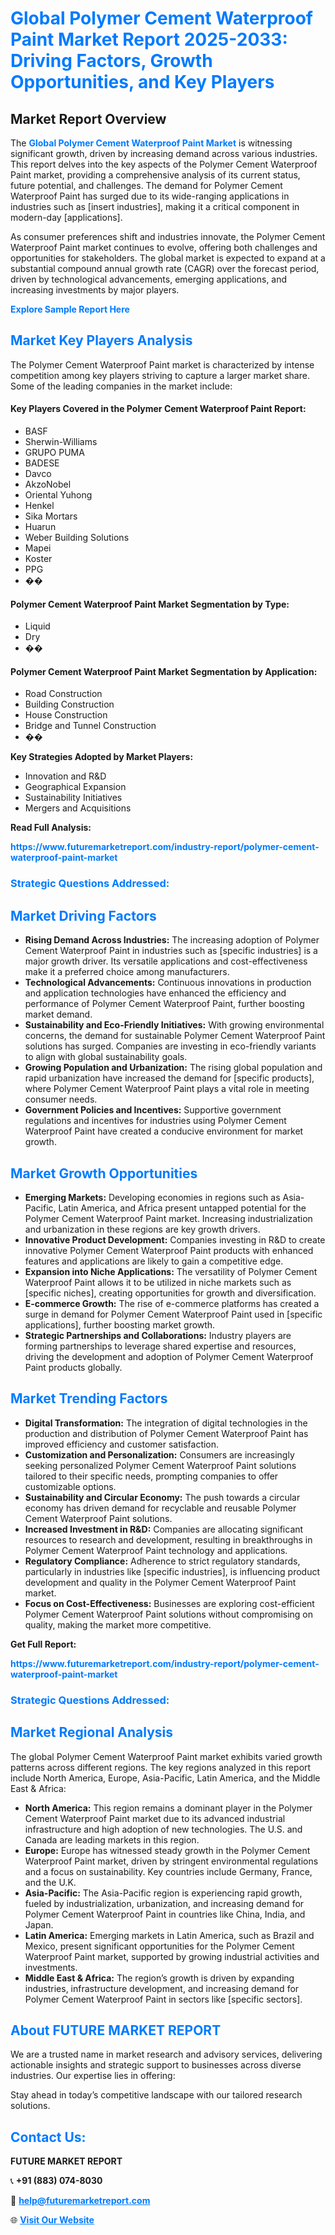 <h1 style="color: #007BFF;">Global Polymer Cement Waterproof Paint Market Report 2025-2033: Driving Factors, Growth Opportunities, and Key Players</h1>

<section id="overview">
<h2>Market Report Overview</h2>
<p>The <a href="https://www.futuremarketreport.com/industry-report/polymer-cement-waterproof-paint-market" style="color: #007BFF; text-decoration: none;"><strong>Global Polymer Cement Waterproof Paint Market</strong></a> is witnessing significant growth, driven by increasing demand across various industries. This report delves into the key aspects of the Polymer Cement Waterproof Paint market, providing a comprehensive analysis of its current status, future potential, and challenges. The demand for Polymer Cement Waterproof Paint has surged due to its wide-ranging applications in industries such as [insert industries], making it a critical component in modern-day [applications].</p>
<p>As consumer preferences shift and industries innovate, the Polymer Cement Waterproof Paint market continues to evolve, offering both challenges and opportunities for stakeholders. The global market is expected to expand at a substantial compound annual growth rate (CAGR) over the forecast period, driven by technological advancements, emerging applications, and increasing investments by major players.</p>
</section>

<section id="overview">
<p><a href="https://www.futuremarketreport.com/request-sample/reportId=113734" style="color: #007BFF; text-decoration: none;"><strong>Explore Sample Report Here</strong></a></p>
</section>

<section id="key-players">
<h2 style="color: #007BFF;">Market Key Players Analysis</h2>
<p>The Polymer Cement Waterproof Paint market is characterized by intense competition among key players striving to capture a larger market share. Some of the leading companies in the market include:</p>
<h4>Key Players Covered in the Polymer Cement Waterproof Paint Report:</h4>
<ul><li>BASF</li><li>Sherwin-Williams</li><li>GRUPO PUMA</li><li>BADESE</li><li>Davco</li><li>AkzoNobel</li><li>Oriental Yuhong</li><li>Henkel</li><li>Sika Mortars</li><li>Huarun</li><li>Weber Building Solutions</li><li>Mapei</li><li>Koster</li><li>PPG</li><li>��</li></ul>
<h4>Polymer Cement Waterproof Paint Market Segmentation by Type:</h4>
<ul><li>Liquid</li><li>Dry</li><li>��</li></ul>

<h4>Polymer Cement Waterproof Paint Market Segmentation by Application:</h4>
<ul><li>Road Construction</li><li>Building Construction</li><li>House Construction</li><li>Bridge and Tunnel Construction</li><li>��</li></ul>
<p><strong>Key Strategies Adopted by Market Players:</strong></p>
<ul>
<li>Innovation and R&D</li>
<li>Geographical Expansion</li>
<li>Sustainability Initiatives</li>
<li>Mergers and Acquisitions</li>
</ul>
</section>

<section>
<p><strong>Read Full Analysis: </strong></p><a href="https://www.futuremarketreport.com/industry-report/polymer-cement-waterproof-paint-market" style="color: #007BFF; text-decoration: none;"><strong>https://www.futuremarketreport.com/industry-report/polymer-cement-waterproof-paint-market</strong></a>
<h3 style="color: #007BFF;">Strategic Questions Addressed:</h3>
</section>

<section id="driving-factors">
<h2 style="color: #007BFF;">Market Driving Factors</h2>
<ul>
<li><strong>Rising Demand Across Industries:</strong> The increasing adoption of Polymer Cement Waterproof Paint in industries such as [specific industries] is a major growth driver. Its versatile applications and cost-effectiveness make it a preferred choice among manufacturers.</li>
<li><strong>Technological Advancements:</strong> Continuous innovations in production and application technologies have enhanced the efficiency and performance of Polymer Cement Waterproof Paint, further boosting market demand.</li>
<li><strong>Sustainability and Eco-Friendly Initiatives:</strong> With growing environmental concerns, the demand for sustainable Polymer Cement Waterproof Paint solutions has surged. Companies are investing in eco-friendly variants to align with global sustainability goals.</li>
<li><strong>Growing Population and Urbanization:</strong> The rising global population and rapid urbanization have increased the demand for [specific products], where Polymer Cement Waterproof Paint plays a vital role in meeting consumer needs.</li>
<li><strong>Government Policies and Incentives:</strong> Supportive government regulations and incentives for industries using Polymer Cement Waterproof Paint have created a conducive environment for market growth.</li>
</ul>
</section>

<section id="growth-opportunities">
<h2 style="color: #007BFF;">Market Growth Opportunities</h2>
<ul>
<li><strong>Emerging Markets:</strong> Developing economies in regions such as Asia-Pacific, Latin America, and Africa present untapped potential for the Polymer Cement Waterproof Paint market. Increasing industrialization and urbanization in these regions are key growth drivers.</li>
<li><strong>Innovative Product Development:</strong> Companies investing in R&D to create innovative Polymer Cement Waterproof Paint products with enhanced features and applications are likely to gain a competitive edge.</li>
<li><strong>Expansion into Niche Applications:</strong> The versatility of Polymer Cement Waterproof Paint allows it to be utilized in niche markets such as [specific niches], creating opportunities for growth and diversification.</li>
<li><strong>E-commerce Growth:</strong> The rise of e-commerce platforms has created a surge in demand for Polymer Cement Waterproof Paint used in [specific applications], further boosting market growth.</li>
<li><strong>Strategic Partnerships and Collaborations:</strong> Industry players are forming partnerships to leverage shared expertise and resources, driving the development and adoption of Polymer Cement Waterproof Paint products globally.</li>
</ul>
</section>

<section id="trending-factors">
<h2 style="color: #007BFF;">Market Trending Factors</h2>
<ul>
<li><strong>Digital Transformation:</strong> The integration of digital technologies in the production and distribution of Polymer Cement Waterproof Paint has improved efficiency and customer satisfaction.</li>
<li><strong>Customization and Personalization:</strong> Consumers are increasingly seeking personalized Polymer Cement Waterproof Paint solutions tailored to their specific needs, prompting companies to offer customizable options.</li>
<li><strong>Sustainability and Circular Economy:</strong> The push towards a circular economy has driven demand for recyclable and reusable Polymer Cement Waterproof Paint solutions.</li>
<li><strong>Increased Investment in R&D:</strong> Companies are allocating significant resources to research and development, resulting in breakthroughs in Polymer Cement Waterproof Paint technology and applications.</li>
<li><strong>Regulatory Compliance:</strong> Adherence to strict regulatory standards, particularly in industries like [specific industries], is influencing product development and quality in the Polymer Cement Waterproof Paint market.</li>
<li><strong>Focus on Cost-Effectiveness:</strong> Businesses are exploring cost-efficient Polymer Cement Waterproof Paint solutions without compromising on quality, making the market more competitive.</li>
</ul>
</section>

<section>
<p><strong>Get Full Report: </strong></p><a href="https://www.futuremarketreport.com/industry-report/polymer-cement-waterproof-paint-market" style="color: #007BFF; text-decoration: none;"><strong>https://www.futuremarketreport.com/industry-report/polymer-cement-waterproof-paint-market</strong></a>
<h3 style="color: #007BFF;">Strategic Questions Addressed:</h3>
</section>


<section id="regional-analysis">
<h2 style="color: #007BFF;">Market Regional Analysis</h2>
<p>The global Polymer Cement Waterproof Paint market exhibits varied growth patterns across different regions. The key regions analyzed in this report include North America, Europe, Asia-Pacific, Latin America, and the Middle East & Africa:</p>
<ul>
<li><strong>North America:</strong> This region remains a dominant player in the Polymer Cement Waterproof Paint market due to its advanced industrial infrastructure and high adoption of new technologies. The U.S. and Canada are leading markets in this region.</li>
<li><strong>Europe:</strong> Europe has witnessed steady growth in the Polymer Cement Waterproof Paint market, driven by stringent environmental regulations and a focus on sustainability. Key countries include Germany, France, and the U.K.</li>
<li><strong>Asia-Pacific:</strong> The Asia-Pacific region is experiencing rapid growth, fueled by industrialization, urbanization, and increasing demand for Polymer Cement Waterproof Paint in countries like China, India, and Japan.</li>
<li><strong>Latin America:</strong> Emerging markets in Latin America, such as Brazil and Mexico, present significant opportunities for the Polymer Cement Waterproof Paint market, supported by growing industrial activities and investments.</li>
<li><strong>Middle East & Africa:</strong> The region’s growth is driven by expanding industries, infrastructure development, and increasing demand for Polymer Cement Waterproof Paint in sectors like [specific sectors].</li>
</ul>
</section>

<footer>
<h2 style="color: #007BFF;">About FUTURE MARKET REPORT</h2>
<p>We are a trusted name in market research and advisory services, delivering actionable insights and strategic support to businesses across diverse industries. Our expertise lies in offering:</p>

<p>Stay ahead in today’s competitive landscape with our tailored research solutions.</p>

<h2 style="color: #007BFF;">Contact Us:</h2>
<p><strong>FUTURE MARKET REPORT</strong></p>
<p>📞 <strong>+91 (883) 074-8030</strong></p>
<p>📧 <strong><a href="mailto:help@futuremarketreport.com" style="color: #007BFF;">help@futuremarketreport.com</a></strong></p>
<p>🌐 <strong><a href="https://www.futuremarketreport.com/" style="color: #007BFF;">Visit Our Website</a></strong></p>
</footer>